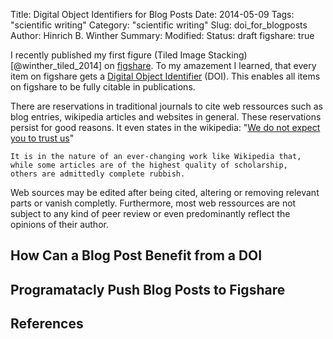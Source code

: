 Title: Digital Object Identifiers for Blog Posts
Date: 2014-05-09
Tags: "scientific writing"
Category: "scientific writing"
Slug: doi_for_blogposts
Author: Hinrich B. Winther
Summary: 
Modified: 
Status: draft
figshare: true


I recently published my first figure (Tiled Image Stacking) [@winther_tiled_2014] on [figshare]. To my amazement I learned, that every item on figshare gets a [Digital Object Identifier][DOI] (DOI). This enables all items on figshare to be fully citable in publications. 

There are reservations in traditional journals to cite web ressources such as blog entries, wikipedia articles and websites in general. These reservations persist for good reasons. It even states in the wikipedia: "[We do not expect you to trust us]"

    It is in the nature of an ever-changing work like Wikipedia that,
    while some articles are of the highest quality of scholarship,
    others are admittedly complete rubbish.

Web sources may be edited after being cited, altering or removing relevant parts or vanish completly. Furthermore, most web ressources are not subject to any kind of peer review or even predominantly reflect the opinions of their author.


How Can a Blog Post Benefit from a DOI
--------------------------------------


Programatacly Push Blog Posts to Figshare
-----------------------------------------



References
----------

[DOI]: http://en.wikipedia.org/wiki/Digital_object_identifier
[figshare]: figshare.com
[We do not expect you to trust us]: http://en.wikipedia.org/wiki/Wikipedia:Ten_things_you_may_not_know_about_Wikipedia
